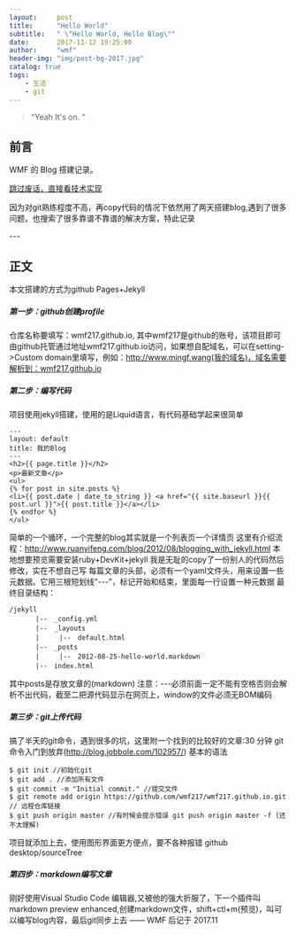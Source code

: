 ```yaml
---
layout:     post
title:      "Hello World"
subtitle:   " \"Hello World, Hello Blog\""
date:       2017-11-12 19:25:00
author:     "wmf"
header-img: "img/post-bg-2017.jpg"
catalog: true
tags:
    - 生活
    - git
---
```


> “Yeah It's on. ”


## 前言

WMF 的 Blog 搭建记录。

[跳过废话，直接看技术实现 ](#build) 


因为对git熟练程度不高，再copy代码的情况下依然用了两天搭建blog,遇到了很多问题，也搜索了很多靠谱不靠谱的解决方案，特此记录


<p id = "build"></p>
---

## 正文
本文搭建的方式为github Pages+Jekyll
##### 第一步：github创建profile
仓库名称要填写：wmf217.github.io, 其中wmf217是github的账号，该项目即可由github托管通过地址wmf217.github.io访问，如果想自配域名，可以在setting->Custom domain里填写，例如：http://www.mingf.wang(我的域名)，域名需要解析到：wmf217.github.io

##### 第二步：编写代码
项目使用jekyll搭建，使用的是Liquid语言，有代码基础学起来很简单
```
---
layout: default
title: 我的Blog
---
<h2>{{ page.title }}</h2>
<p>最新文章</p>
<ul>
{% for post in site.posts %}
<li>{{ post.date | date_to_string }} <a href="{{ site.baseurl }}{{ post.url }}">{{ post.title }}</a></li>
{% endfor %}
</ul>
```
简单的一个循环，一个完整的blog其实就是一个列表页一个详情页 这里有介绍流程：http://www.ruanyifeng.com/blog/2012/08/blogging_with_jekyll.html
本地想要预览需要安装ruby+DevKit+jekyll 我是无耻的copy了一份别人的代码然后修改，实在不想自己写
每篇文章的头部，必须有一个yaml文件头，用来设置一些元数据。它用三根短划线"---"，标记开始和结束，里面每一行设置一种元数据
最终目录结构：
```
/jekyll
　　　　|--　_config.yml
　　　　|--　_layouts
　　　　|　　　|--　default.html 
　　　　|--　_posts
　　　　|　　　|--　2012-08-25-hello-world.markdown
　　　　|--　index.html
```
其中posts是存放文章的(markdown)
注意：---必须前面一定不能有空格否则会解析不出代码，截至二把源代码显示在网页上，window的文件必须无BOM编码
##### 第三步：git上传代码
搞了半天的git命令，遇到很多的坑，这里附一个找到的比较好的文章:30 分钟 git 命令入门到放弃(http://blog.jobbole.com/102957/)
基本的语法
``` 
$ git init //初始化git
$ git add . //添加所有文件
$ git commit -m "Initial commit." //提交文件
$ git remote add origin https://github.com/wmf217/wmf217.github.io.git // 远程仓库链接
$ git push origin master //有时候会提示错误 git push origin master -f (还不太理解)
```
项目就添加上去，使用图形界面更方便点，要不各种报错 github desktop/sourceTree
##### 第四步：markdown编写文章
刚好使用Visual Studio Code 编辑器,又被他的强大折服了，下一个插件叫markdown preview enhanced,创建markdown文件，shift+ctl+m(预览)，叫可以编写blog内容，最后git同步上去
—— WMF 后记于 2017.11


